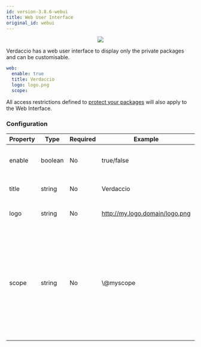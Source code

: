 ```yaml
---
id: version-3.8.6-webui
title: Web User Interface
original_id: webui
---
```


<p align="center"><img src="https://github.com/verdaccio/verdaccio/blob/master/assets/gif/verdaccio_big_30.gif?raw=true"></p>

Verdaccio has a web user interface to display only the private packages and can be customisable.

```yaml
web:
  enable: true
  title: Verdaccio
  logo: logo.png
  scope:
```

All access restrictions defined to [protect your packages](protect-your-dependencies.md) will also apply to the Web Interface.

### Configuration

| Property | Type    | Required | Example                        | Support | Description                                                                                                                                          |
| -------- | ------- | -------- | ------------------------------ | ------- | ---------------------------------------------------------------------------------------------------------------------------------------------------- |
| enable   | boolean | No       | true/false                     | all     | allow to display the web interface                                                                                                                   |
| title    | string  | No       | Verdaccio                      | all     | HTML head title description                                                                                                                          |
| logo     | string  | No       | http://my.logo.domain/logo.png | all     | a URI where logo is located                                                                                                                          |
| scope    | string  | No       | \\@myscope                   | all     | If you're using this registry for a specific module scope, specify that scope to set it in the webui instructions header (note: escape @ with \\@) |